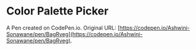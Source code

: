 # Color Palette Picker

A Pen created on CodePen.io. Original URL: [https://codepen.io/Ashwini-Sonawane/pen/BagRveg](https://codepen.io/Ashwini-Sonawane/pen/BagRveg).

